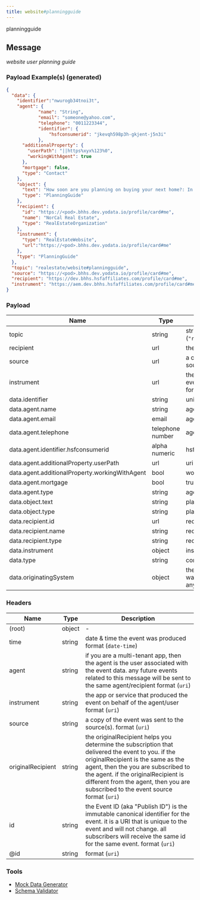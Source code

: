 ```yaml
---
title: website#planningguide
---
```

planningguide
## Message

_website user planning guide_

### Payload Example(s) (generated)

```json
{
  "data": {
    "identifier":"nwurogb34tnoi3t",
    "agent": {
            "name": "String",
            "email": "someone@yahoo.com",
            "telephone": "0011223344",
            "identifier": {
                "hsfconsumerid": "jkevqh598p3h-gkjent-j5n3i"
            },
      "additionalProperty": {
        "userPath": "||https%xyx%123%0",
        "workingWithAgent": true
      },
      "mortgage": false,
      "type": "Contact"
    },
    "object": {
      "text": "How soon are you planning on buying your next home?: In the next month\nDo you currently have a Berkshire Hathaway HomeServices real estate agent?: Yes\n Who Is Your Real Estate Agent?: Sans\n",
      "type": "PlanningGuide"
    },
    "recipient": {
      "id": "https://<pod>.bhhs.dev.yodata.io/profile/card#me",
      "name": "NorCal Real Estate",
      "type": "RealEstateOrganization"
    },
    "instrument": {
      "type": "RealEstateWebsite",
      "url":"https://<pod>.bhhs.dev.yodata.io/profile/card#me"
    },
    "type": "PlanningGuide"
  },
  "topic": "realestate/website#planningguide",
  "source": "https://<pod>.bhhs.dev.yodata.io/profile/card#me",
  "recipient": "https://dev.bhhs.hsfaffiliates.com/profile/card#me",
  "instrument": "https://aem.dev.bhhs.hsfaffiliates.com/profile/card#me"
}
```

### Payload

| Name                                             | Type                           |Description  |                                                                                                               
| ------------------------------------------------ | ------------------------------------- | --------------------------------------------------------------------------------------------------------------------------------------------------------------------------------------------------------------------------------------------------------------------------------------------------------------------------------------------------------------------------------------------------------------------------------------------------------------------------------------------------------------------------------------------------------------------------------------------------------------------------------------------------------------------------------------------------------------------------------------------------------------------------------------------------------------------------------------------------------------------- |
| topic                          | string                            | string const (`"realestate/website#planningguide"`)  |
| recipient                      | url                               | the agent being asked |
| source                         | url                               | a copy of the event was sent to the source(s). format (`uri`) |
| instrument                     | url                               | the app or service that produced the event on behalf of the agent/user format (uri) |
| data.identifier                | string                           | unique identifier |
| data.agent.name                | string                            | agent name |
| data.agent.email               | email                             | agent email |
| data.agent.telephone           | telephone number                  | agent telephone number |
| data.agent.identifier.hsfconsumerid | alpha numeric                | hsf consumer Id |
| data.agent.additionalProperty.userPath | url                       | uri |
| data.agent.additionalProperty.workingWithAgent | bool              | working with agent or not |
| data.agent.mortgage            | bool                              | true/false |
| data.agent.type                | string                            | agent type |
| data.object.text               | string                            | planningGuide text |
| data.object.type               | string                            | planningGuide |
| data.recipient.id              | url                               | recipient uri |
| data.recipient.name            | string                            | recipient name |
| data.recipient.type            | string                            | recipient type  |
| data.instrument                | object                            | instrument object |
| data.type                      | string                            | const (`"planningguide Action"`) |
| data.originatingSystem | object | the original system where this item was created.  Can be of type Thing or any sub-type. |

### Headers

| Name              | Type   | Description                                                                                                                                                                                                                                                                                               |
| ----------------- | ------ | --------------------------------------------------------------------------------------------------------------------------------------------------------------------------------------------------------------------------------------------------------------------------------------------------------- |
| (root)            | object | -                                                                                                                                                                                                                                                                                                         |
| time              | string | date & time the event was produced format (`date-time`)                                                                                                                                                                                                                                                   |
| agent             | string | if you are a multi-tenant app, then the agent is the user associated with the event data. any future events related to this message will be sent to the same agent/recipient format (`uri`)                                                                                                               |
| instrument        | string | the app or service that produced the event on behalf of the agent/user format (`uri`)                                                                                                                                                                                                                     |
| source            | string | a copy of the event was sent to the source(s). format (`uri`)                                                                                                                                                                                                                                             |
| originalRecipient | string | the originalRecipient helps you determine the subscription that delivered the event to you. if the originalRecipient is the same as the agent, then the you are subscribed to the agent. if the originalRecipient is different from the agent, then you are subscribed to the event source format (`uri`) |
| id                | string | the Event ID (aka "Publish ID") is the immutable canonical identifier for the event. it is a URI that is unique to the event and will not change. all subscribers will receive the same id for the same event. format (`uri`)                                                                             |
| @id               | string | format (`uri`)                                                                                                                                                                                                                                                                                            |


### Tools

- [Mock Data Generator](/tools/mock-data-generator)
- [Schema Validator](/tools/validate)